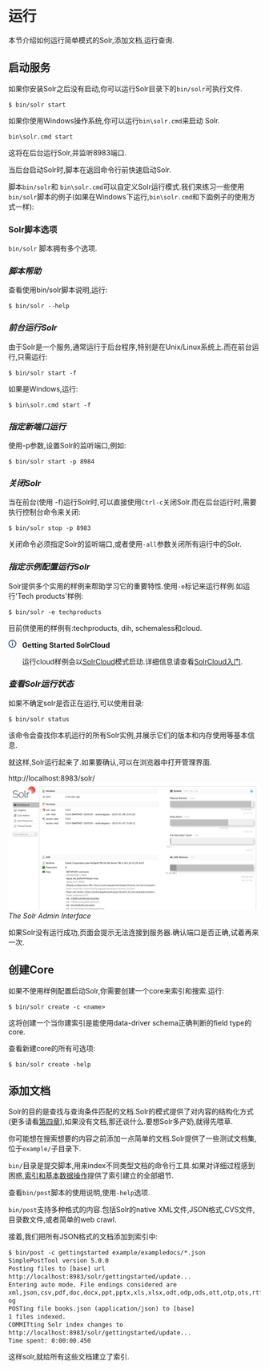 # 运行

本节介绍如何运行简单模式的Solr,添加文档,运行查询.

## 启动服务

如果你安装Solr之后没有启动,你可以运行Solr目录下的`bin/solr`可执行文件.

    $ bin/solr start

如果你使用Windows操作系统,你可以运行`bin\solr.cmd`来启动 Solr.

    bin\solr.cmd start

这将在后台运行Solr,并监听8983端口.

当后台启动Solr时,脚本在返回命令行前快速启动Solr.

脚本`bin/solr`和 `bin\solr.cmd`可以自定义Solr运行模式.我们来练习一些使用`bin/solr`脚本的例子(如果在Windows下运行,`bin\solr.cmd`和下面例子的使用方式一样):

### Solr脚本选项

`bin/solr` 脚本拥有多个选项.

### *脚本帮助*

查看使用bin/solr脚本说明,运行:

    $ bin/solr --help

### *前台运行Solr*

由于Solr是一个服务,通常运行于后台程序,特别是在Unix/Linux系统上.而在前台运行,只需运行:

    $ bin/solr start -f
如果是Windows,运行:

    $ bin\solr.cmd start -f

### *指定新端口运行*

使用-p参数,设置Solr的监听端口,例如:

    $ bin/solr start -p 8984

### *关闭Solr*

当在前台(使用 -f)运行Solr时,可以直接使用`Ctrl-c`关闭Solr.而在后台运行时,需要执行控制台命令来关闭:

    $ bin/solr stop -p 8983

关闭命令必须指定Solr的监听端口,或者使用`-all`参数关闭所有运行中的Solr.

### *指定示例配置运行Solr*

Solr提供多个实用的样例来帮助学习它的重要特性.使用`-e`标记来运行样例.如运行'Tech products'样例:

    $ bin/solr -e techproducts

目前供使用的样例有:techproducts, dih, schemaless和cloud.


![Info](info.png)&nbsp;&nbsp;&nbsp;**Getting Started SolrCloud**

&nbsp;&nbsp;&nbsp;&nbsp;&nbsp;&nbsp;&nbsp;运行cloud样例会以[SolrCloud](/solrcloud.md)模式启动.详细信息请查看[SolrCloud入门](/solrcloud/start.md).


### *查看Solr运行状态*

如果不确定solr是否正在运行,可以使用目录:

    $ bin/solr status

该命令会查找你本机运行的所有Solr实例,并展示它们的版本和内存使用等基本信息.

就这样,Solr运行起来了.如果要确认,可以在浏览器中打开管理界面.

http://localhost:8983/solr/
![The Solr Admin Interface](admin.png)
*The Solr Admin Interface*

如果Solr没有运行成功,页面会提示无法连接到服务器.确认端口是否正确,试着再来一次.

## 创建Core

如果不使用样例配置启动Solr,你需要创建一个core来索引和搜索.运行:

    $ bin/solr create -c <name>

这将创建一个当你建索引是能使用data-driver schema正确判断的field type的core.

查看新建core的所有可选项:

    $ bin/solr create -help

## 添加文档

Solr的目的是查找与查询条件匹配的文档.Solr的模式提供了对内容的结构化方式(更多请看[第四章](/document_field_schema.md)),如果没有文档,那还谈什么.要想Solr多产奶,就得先喂草.

你可能想在搜索想要的内容之前添加一点简单的文档.Solr提供了一些测试文档集,位于`example/`子目录下.

`bin/`目录是提交脚本,用来index不同类型文档的命令行工具.如果对详细过程感到困惑,[索引和基本数据操作](/index.md)提供了索引建立的全部细节.

查看`bin/post`脚本的使用说明,使用`-help`选项.

`bin/post`支持多种格式的内容.包括Solr的native XML文件,JSON格式,CVS文件,目录数文件,或者简单的web crawl.

接着,我们把所有JSON格式的文档添加到索引中:

```
$ bin/post -c gettingstarted example/exampledocs/*.json
SimplePostTool version 5.0.0
Posting files to [base] url http://localhost:8983/solr/gettingstarted/update...
Entering auto mode. File endings considered are
xml,json,csv,pdf,doc,docx,ppt,pptx,xls,xlsx,odt,odp,ods,ott,otp,ots,rtf,htm,html,txt,l
og
POSTing file books.json (application/json) to [base]
1 files indexed.
COMMITting Solr index changes to http://localhost:8983/solr/gettingstarted/update...
Time spent: 0:00:00.450
```
这样solr,就给所有这些文档建立了索引.
